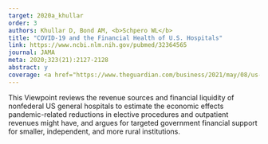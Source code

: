 ```yaml
---
target: 2020a_khullar
order: 3
authors: Khullar D, Bond AM, <b>Schpero WL</b>
title: "COVID-19 and the Financial Health of U.S. Hospitals"
link: https://www.ncbi.nlm.nih.gov/pubmed/32364565
journal: JAMA
meta: 2020;323(21):2127-2128
abstract: y
coverage: <a href="https://www.theguardian.com/business/2021/may/08/us-health-insurance-companies-2021-first-quarter" target="_blank"><i>The Guardian</i></a>, <a href="https://www.healthaffairs.org/do/10.1377/hblog20200825.24660/full/?mi=3u3irl&af=R&ConceptID=896&content=blog&countTerms=true&target=topic-blog" target="_blank"><i>Health Affairs</i></a>, <a href="https://thehill.com/opinion/healthcare/506452-unnecessary-catastrophe-facing-us-hospitals-and-health-care-heroes" target="_blank"><i>The Hill</i></a>, <a href="https://khn.org/news/rapid-changes-to-health-system-spurred-by-covid-might-be-here-to-stay/" target="_blank">Kaiser Health News</a>, <a href="https://www.medpagetoday.com/patientcenteredmedicalhome/patientcenteredmedicalhome/86400" target="_blank">MedPage Today</a>, <a href="https://www.newyorker.com/science/medical-dispatch/the-coronavirus-pandemics-wider-health-care-crisis" target="_blank"><i>The New Yorker</i></a>, <a href="https://www.politico.com/newsletters/morning-ehealth/2020/05/06/apps-and-antibodies-tracking-covid-19-787378" target="_blank">Politico</a>
---
```

This Viewpoint reviews the revenue sources and financial liquidity of nonfederal US general hospitals to estimate the economic effects pandemic-related reductions in elective procedures and outpatient revenues might have, and argues for targeted government financial support for smaller, independent, and more rural institutions.